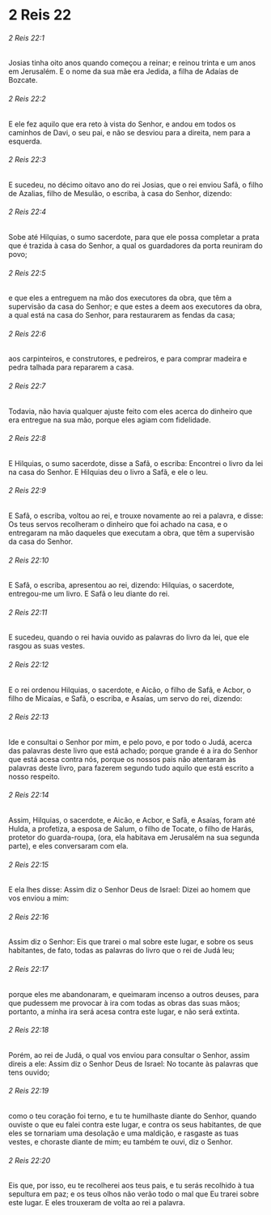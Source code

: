 # 2 Reis 22

###### 2 Reis 22:1

Josias tinha oito anos quando começou a reinar; e reinou trinta e um anos em Jerusalém. E o nome da sua mãe era Jedida, a filha de Adaías de Bozcate.

###### 2 Reis 22:2

E ele fez aquilo que era reto à vista do Senhor, e andou em todos os caminhos de Davi, o seu pai, e não se desviou para a direita, nem para a esquerda.

###### 2 Reis 22:3

E sucedeu, no décimo oitavo ano do rei Josias, que o rei enviou Safã, o filho de Azalias, filho de Mesulão, o escriba, à casa do Senhor, dizendo:

###### 2 Reis 22:4

Sobe até Hilquias, o sumo sacerdote, para que ele possa completar a prata que é trazida à casa do Senhor, a qual os guardadores da porta reuniram do povo;

###### 2 Reis 22:5

e que eles a entreguem na mão dos executores da obra, que têm a supervisão da casa do Senhor; e que estes a deem aos executores da obra, a qual está na casa do Senhor, para restaurarem as fendas da casa;

###### 2 Reis 22:6

aos carpinteiros, e construtores, e pedreiros, e para comprar madeira e pedra talhada para repararem a casa.

###### 2 Reis 22:7

Todavia, não havia qualquer ajuste feito com eles acerca do dinheiro que era entregue na sua mão, porque eles agiam com fidelidade.

###### 2 Reis 22:8

E Hilquias, o sumo sacerdote, disse a Safã, o escriba: Encontrei o livro da lei na casa do Senhor. E Hilquias deu o livro a Safã, e ele o leu.

###### 2 Reis 22:9

E Safã, o escriba, voltou ao rei, e trouxe novamente ao rei a palavra, e disse: Os teus servos recolheram o dinheiro que foi achado na casa, e o entregaram na mão daqueles que executam a obra, que têm a supervisão da casa do Senhor.

###### 2 Reis 22:10

E Safã, o escriba, apresentou ao rei, dizendo: Hilquias, o sacerdote, entregou-me um livro. E Safã o leu diante do rei.

###### 2 Reis 22:11

E sucedeu, quando o rei havia ouvido as palavras do livro da lei, que ele rasgou as suas vestes.

###### 2 Reis 22:12

E o rei ordenou Hilquias, o sacerdote, e Aicão, o filho de Safã, e Acbor, o filho de Micaías, e Safã, o escriba, e Asaías, um servo do rei, dizendo:

###### 2 Reis 22:13

Ide e consultai o Senhor por mim, e pelo povo, e por todo o Judá, acerca das palavras deste livro que está achado; porque grande é a ira do Senhor que está acesa contra nós, porque os nossos pais não atentaram às palavras deste livro, para fazerem segundo tudo aquilo que está escrito a nosso respeito.

###### 2 Reis 22:14

Assim, Hilquias, o sacerdote, e Aicão, e Acbor, e Safã, e Asaías, foram até Hulda, a profetiza, a esposa de Salum, o filho de Tocate, o filho de Harás, protetor do guarda-roupa, (ora, ela habitava em Jerusalém na sua segunda parte), e eles conversaram com ela.

###### 2 Reis 22:15

E ela lhes disse: Assim diz o Senhor Deus de Israel: Dizei ao homem que vos enviou a mim:

###### 2 Reis 22:16

Assim diz o Senhor: Eis que trarei o mal sobre este lugar, e sobre os seus habitantes, de fato, todas as palavras do livro que o rei de Judá leu;

###### 2 Reis 22:17

porque eles me abandonaram, e queimaram incenso a outros deuses, para que pudessem me provocar à ira com todas as obras das suas mãos; portanto, a minha ira será acesa contra este lugar, e não será extinta.

###### 2 Reis 22:18

Porém, ao rei de Judá, o qual vos enviou para consultar o Senhor, assim direis a ele: Assim diz o Senhor Deus de Israel: No tocante às palavras que tens ouvido;

###### 2 Reis 22:19

como o teu coração foi terno, e tu te humilhaste diante do Senhor, quando ouviste o que eu falei contra este lugar, e contra os seus habitantes, de que eles se tornariam uma desolação e uma maldição, e rasgaste as tuas vestes, e choraste diante de mim; eu também te ouvi, diz o Senhor.

###### 2 Reis 22:20

Eis que, por isso, eu te recolherei aos teus pais, e tu serás recolhido à tua sepultura em paz; e os teus olhos não verão todo o mal que Eu trarei sobre este lugar. E eles trouxeram de volta ao rei a palavra.

